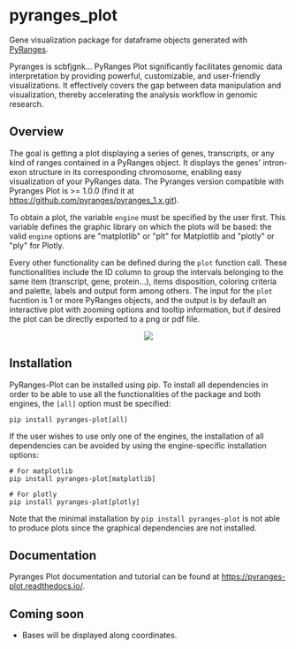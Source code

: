 # pyranges_plot
Gene visualization package for dataframe objects generated with [PyRanges](https://pyranges1.readthedocs.io/).

Pyranges is scbfjgnk...
PyRanges Plot significantly facilitates genomic data
interpretation by providing powerful, customizable, and user-friendly visualizations. It
effectively covers the gap between data manipulation and visualization, thereby accelerating
the analysis workflow in genomic research.

## Overview
The goal is getting a plot displaying a series of genes, transcripts, or any kind
of ranges contained in a PyRanges object. It displays the genes' intron-exon structure 
in its corresponding chromosome, enabling easy visualization of your PyRanges data. The 
Pyranges version compatible with Pyranges Plot is >= 1.0.0 (find it at https://github.com/pyranges/pyranges_1.x.git).

To obtain a plot, the variable `engine` must be specified by the user first. This variable 
defines the graphic library on which the plots will be based: the valid `engine` options 
are "matplotlib" or "plt" for Matplotlib and "plotly" or "ply" for Plotly. 

Every other functionality can be defined during the `plot` function call. These 
functionalities include the ID column to group the intervals belonging to the same item 
(transcript, gene, protein...), items disposition, coloring criteria and palette, labels 
and output form among others. The input for the `plot` fucntion is 1 or more PyRanges 
objects, and the output is by default an interactive plot with zooming options and tooltip 
information, but if desired the plot can be directly exported to a png or pdf file.



<p align="center">
    <img src="https://github.com/pyranges/pyranges_plot/blob/main/images/general_ex.png">
</p>




## Installation
PyRanges-Plot can be installed using pip. To install all dependencies in order to be able to 
use all the functionalities of the package and both engines, the `[all]` option must be 
specified:

```
pip install pyranges-plot[all]
```

If the user wishes to use only one of the engines, the installation of all dependencies 
can be avoided by using the engine-specific installation options:
```
# For matplotlib
pip install pyranges-plot[matplotlib]

# For plotly
pip install pyranges-plot[plotly]
```

Note that the minimal installation by `pip install pyranges-plot` is not able to produce plots 
since the graphical dependencies are not installed.


## Documentation
Pyranges Plot documentation and tutorial can be found at https://pyranges-plot.readthedocs.io/.


## Coming soon
* Bases will be displayed along coordinates.
